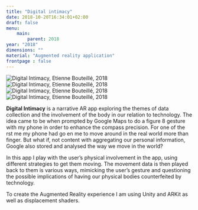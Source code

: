 ```yaml
---
title: "Digital intimacy"
date: 2018-10-20T16:34:01+02:00
draft: false
menu:
    main:   
        parent: 2018
year: "2018"
dimensions: ""
material: "Augmented reality application"
frontpage : false 
---
```


![Digital Intimacy, Etienne Bouteillé, 2018](/img/Digital_intimacy1.png)
![Digital Intimacy, Etienne Bouteillé, 2018](/img/Digital_intimacy2.png)
![Digital Intimacy, Etienne Bouteillé, 2018](/img/Digital_intimacy3.png)
![Digital Intimacy, Etienne Bouteillé, 2018](/img/Digital_intimacy5.png)

**Digital Intimacy** is a narrative AR app exploring the themes of data collection and the involvement of the body in our relation to technology. The idea came to be when prompted by Google Maps to do a figure 8 gesture with my phone in order to enhance the compass precision. For one of the rst me my phone had go en me to move around in the real world more than finger. But what if, not content with aggregating our personal information, Google also stored and analysed the way we move in the world?

In this app I play with the user’s physical involvement in the app, using different strategies to get them moving. The movement data is then played back to them is various ways, mimicking the user’s gesture and questioning the possible implications of having our physical bodies counterfeited by technology.
					
To create the Augmented Reality experience I am using Unity and ARKit as well as displacement shaders.